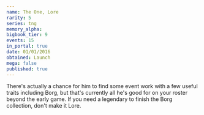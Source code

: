 ```yaml
---
name: The One, Lore
rarity: 5
series: tng
memory_alpha:
bigbook_tier: 9
events: 15
in_portal: true
date: 01/01/2016
obtained: Launch
mega: false
published: true
---
```


There's actually a chance for him to find some event work with a few useful traits including Borg, but that's currently all he's good for on your roster beyond the early game. If you need a legendary to finish the Borg collection, don't make it Lore.
